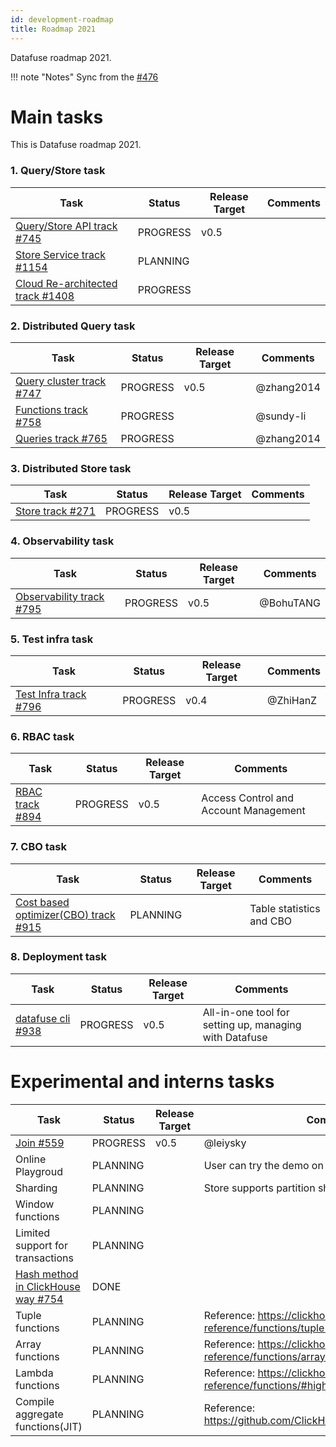 ```yaml
---
id: development-roadmap
title: Roadmap 2021
---
```


Datafuse roadmap 2021.

!!! note "Notes"
    Sync from the [#476](https://github.com/datafuselabs/datafuse/issues/746)

# Main tasks

This is Datafuse roadmap 2021.

###  1. Query/Store task

| Task                                         | Status    | Release Target | Comments        | 
| ----------------------------------------------- | --------- | -------------- | --------------- | 
| [ Query/Store API track #745](https://github.com/datafuselabs/datafuse/issues/745)| PROGRESS  |  v0.5 |   |
| [ Store Service track #1154](https://github.com/datafuselabs/datafuse/issues/1154)| PLANNING  |   |   |
| [ Cloud Re-architected track #1408](https://github.com/datafuselabs/datafuse/issues/1408)| PROGRESS  |   |   |

###  2. Distributed Query task

| Task                                         | Status    | Release Target | Comments        | 
| ----------------------------------------------- | --------- | -------------- | --------------- | 
| [Query cluster track #747](https://github.com/datafuselabs/datafuse/issues/747) | PROGRESS  |  v0.5 | @zhang2014 |
| [Functions track #758](https://github.com/datafuselabs/datafuse/issues/758)| PROGRESS  |   | @sundy-li   |
|[Queries track #765](https://github.com/datafuselabs/datafuse/issues/765/)|PROGRESS| | @zhang2014|

###  3. Distributed Store task

| Task                                         | Status    | Release Target | Comments        | 
| ----------------------------------------------- | --------- | -------------- | --------------- | 
| [Store track #271](https://github.com/datafuselabs/datafuse/issues/271) | PROGRESS  |  v0.5 | |


### 4. Observability task
| Task                                         | Status    | Release Target | Comments        | 
| ----------------------------------------------- | --------- | -------------- | --------------- | 
| [Observability track #795](https://github.com/datafuselabs/datafuse/issues/795) | PROGRESS  |  v0.5 | @BohuTANG  |

### 5. Test infra task

| Task                                         | Status    | Release Target | Comments        | 
| ----------------------------------------------- | --------- | -------------- | --------------- | 
| [Test Infra track #796](https://github.com/datafuselabs/datafuse/issues/796) | PROGRESS  |  v0.4 | @ZhiHanZ  |

### 6. RBAC task

| Task                                         | Status    | Release Target | Comments        | 
| ----------------------------------------------- | --------- | -------------- | --------------- | 
| [RBAC track #894](https://github.com/datafuselabs/datafuse/issues/894) | PROGRESS  | v0.5  |  Access Control and Account Management |

### 7. CBO task

| Task                                         | Status    | Release Target | Comments        | 
| ----------------------------------------------- | --------- | -------------- | --------------- | 
| [Cost based optimizer(CBO) track #915](https://github.com/datafuselabs/datafuse/issues/915) | PLANNING  |   |  Table statistics and CBO |

### 8. Deployment task

| Task                                         | Status    | Release Target | Comments        | 
| ----------------------------------------------- | --------- | -------------- | --------------- | 
| [ datafuse cli #938](https://github.com/datafuselabs/datafuse/issues/938) | PROGRESS  | v0.5   |  All-in-one tool for setting up, managing with Datafuse |

# Experimental and interns tasks

| Task                                         | Status    | Release Target | Comments        | 
| ----------------------------------------------- | --------- | -------------- | --------------- | 
| [Join #559](https://github.com/datafuselabs/datafuse/pull/559) |  PROGRESS | v0.5  | @leiysky  |
| Online Playgroud  | PLANNING  |   | User can try the demo on the datafuse.rs website |
| Sharding |  PLANNING |   | Store supports partition sharding |
| Window functions | PLANNING  |   |  |
| Limited support for transactions | PLANNING  |   |  |
| [Hash method in ClickHouse way #754](https://github.com/datafuselabs/datafuse/issues/754) | DONE  |   |  |
| Tuple functions | PLANNING  |   | Reference: https://clickhouse.tech/docs/en/sql-reference/functions/tuple-functions/  |
| Array functions | PLANNING  |   |  Reference: https://clickhouse.tech/docs/en/sql-reference/functions/array-functions/ |
| Lambda functions | PLANNING  |   | Reference: https://clickhouse.tech/docs/en/sql-reference/functions/#higher-order-functions  |
| Compile aggregate functions(JIT) | PLANNING  |   | Reference: https://github.com/ClickHouse/ClickHouse/pull/24789  |

